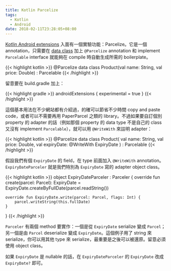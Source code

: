 ```yaml
---
title: Kotlin Parcelize
tags:
  - Kotlin
  - Android
date: 2018-02-11T23:28:05+08:00
---
```



[Kotlin Android extensions](https://kotlinlang.org/docs/tutorials/android-plugin.html) 入面有一個實驗功能：Parcelize。它是一個 annotation，只需要在 [data class](https://kotlinlang.org/docs/reference/data-classes.html) 加上 `@Parcelize` annotation 和 implement `Parcelable` interface 就能夠在 compile 時自動生成所需的 boilerplate。

{{< highlight kotlin >}}
@Parcelize
data class Product(val name: String, val price: Double) : Parcelable
{{< /highlight >}}

留意要在 build.gradle 加上：

{{< highlight gradle >}}
androidExtensions {
    experimental = true
}
{{< /highlight >}}

這個基本用法在不少網站都有介紹過，的確可以節省不少時間 copy and paste code，或者可以不需要再用 PaperParcel 之類的 library。不過如果要自訂個別 property 的 adapter 的話（例如那個 property 的 data type 不是自己的 class 又沒有 implement `Parcelable`），就可以用 `@WriteWith` 來註明 adapter：

{{< highlight kotlin >}}
@Parcelize
data class Product(
    val name: String,
    val price: Double,
    val expiryDate: @WriteWith<ExpiryDateParceler> ExpiryDate
) : Parcelable
{{< /highlight >}}

假設我們有個 `ExpiryDate` 的 field，在 type 前面加入 `@WriteWith` annotation。`ExpiryDateParceler` 就是我們特別為 `ExpiryDate` 寫的 adapter object class。

{{< highlight kotlin >}}
object ExpiryDateParceler : Parceler<ExpiryDate> {
    override fun create(parcel: Parcel): ExpiryDate = ExpiryDate.createByFullDate(parcel.readString())

    override fun ExpiryDate.write(parcel: Parcel, flags: Int) {
        parcel.writeString(this.fullDate)
    }
}
{{< /highlight >}}

`Parceler` 有兩個 method 要實作：一個是從 `ExpiryDate` serialize 變成 `Parcel`；另一個是由 `Parcel` deserialize 變成 `ExpiryDate`。這個例子用了 string 來 serialize，你可以用其他 type 來 serialize，最重要是之後可以被還原。留意必須使用 object class。

如果 `ExpiryDate` 是 nullable 的話，在 `ExpiryDateParceler` 的 `ExpiryDate` 改成 `ExpiryDate?` 即可。
